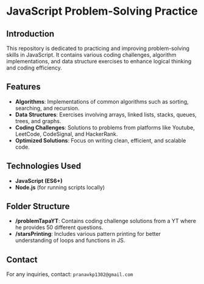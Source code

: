 # JavaScript Problem-Solving Practice

## Introduction
This repository is dedicated to practicing and improving problem-solving skills in JavaScript. It contains various coding challenges, algorithm implementations, and data structure exercises to enhance logical thinking and coding efficiency.

## Features
- **Algorithms**: Implementations of common algorithms such as sorting, searching, and recursion.
- **Data Structures**: Exercises involving arrays, linked lists, stacks, queues, trees, and graphs.
- **Coding Challenges**: Solutions to problems from platforms like Youtube, LeetCode, CodeSignal, and HackerRank.
- **Optimized Solutions**: Focus on writing clean, efficient, and scalable code.

## Technologies Used
- **JavaScript (ES6+)**
- **Node.js** (for running scripts locally)


## Folder Structure
- **/problemTapaYT**: Contains coding challenge solutions from a YT where he provides 50 different questions.
- **/starsPrinting**:  Includes various pattern printing for better understanding of loops and functions in JS.


## Contact
For any inquiries, contact: `pranavkp1302@gmail.com`

